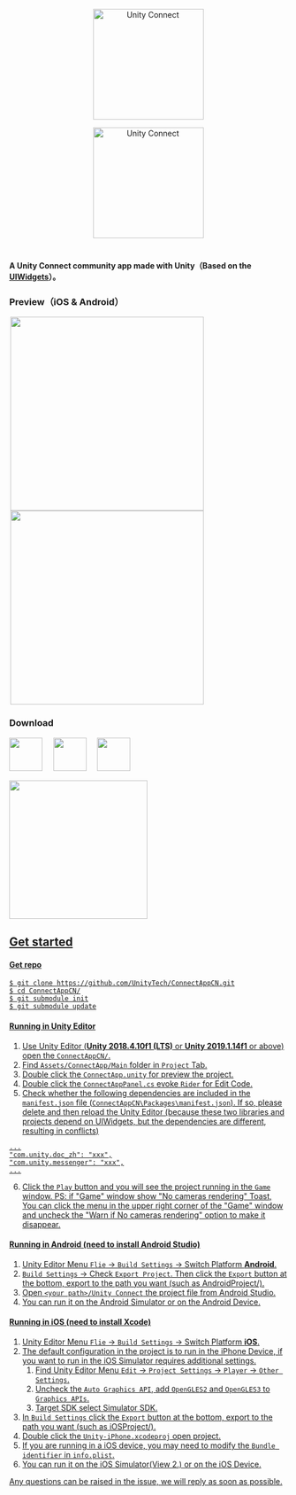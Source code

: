 <p align="center">
<img src="https://github.com/UnityTech/ConnectAppCN/raw/master/Images/AppLogo.png" alt="Unity Connect" width="200">
</p>
<p align="center">
<img src="https://github.com/UnityTech/ConnectAppCN/raw/master/Images/TextLogo.png" alt="Unity Connect" width="200">
</p>

<h1 align="center"></h1>

#### A Unity Connect community app made with Unity（Based on the [UIWidgets](https://github.com/UnityTech/UIWidgets)）。

### Preview（iOS & Android）

<span style="border:solid 1px 000;margin:2px;"><img src="https://github.com/UnityTech/ConnectAppCN/raw/master/Images/Preview_iOS.png"  width="350" ></span>
<span style="border:solid 1px 000;margin:2px;"><img src="https://github.com/UnityTech/ConnectAppCN/raw/master/Images/Preview_Android.png"  width="350" ></span>

### Download

<a href="https://unity.cn/connectApp/download" target="_blank"><img height="60px" src="https://github.com/UnityTech/ConnectAppCN/raw/master/Images/UnityOfficial_EN.png"></a>&nbsp;&nbsp;&nbsp;&nbsp;&nbsp;<a href="https://apps.apple.com/cn/app/unity-connect/id1441624698?mt=8" target="_blank"><img height="60px" src="https://github.com/UnityTech/ConnectAppCN/raw/master/Images/AppStore_EN.png"></a>&nbsp;&nbsp;&nbsp;&nbsp;&nbsp;<a href="https://appgallery.cloud.huawei.com/uowap/index.html#/detailApp/C100771325" target="_blank"><img height="60px" src="https://github.com/UnityTech/ConnectAppCN/raw/master/Images/AppGallery_EN.png"></a>

<a href="https://unity.cn/connectApp/download" target="_blank"><img height="250px" src="https://github.com/UnityTech/ConnectAppCN/raw/master/Images/QRCode_EN.png">

## Get started
#### Get repo
  ```shell
  $ git clone https://github.com/UnityTech/ConnectAppCN.git
  $ cd ConnectAppCN/
  $ git submodule init
  $ git submodule update
  ```
#### Running in Unity Editor
  1. Use Unity Editor (**Unity 2018.4.10f1 (LTS)** or **Unity 2019.1.14f1** or above) open the `ConnectAppCN/`.
  2. Find `Assets/ConnectApp/Main` folder in `Project` Tab.
  3. Double click the `ConnectApp.unity` for preview the project.
  4. Double click the `ConnectAppPanel.cs` evoke `Rider` for Edit Code.
  5. Check whether the following dependencies are included in the `manifest.json` file (`ConnectAppCN\Packages\manifest.json`). If so, please delete and then reload the Unity Editor (because these two libraries and projects depend on UIWidgets, but the dependencies are different, resulting in conflicts)
  
    ...
    "com.unity.doc_zh": "xxx",
    "com.unity.messenger": "xxx",
    ...
  6. Click the `Play` button and you will see the project running in the `Game` window.
  PS: if "Game" window show "No cameras rendering" Toast, You can click the menu in the upper right corner of the "Game" window and uncheck the "Warn if No cameras rendering" option to make it disappear.
  
#### Running in Android (need to install Android Studio)
  1. Unity Editor Menu `Flie` -> `Build Settings` -> Switch Platform **Android**.
  2. `Build Settings` -> Check `Export Project`. Then click the `Export` button at the bottom, export to the path you want (such as AndroidProject/).
  3. Open `<your path>/Unity Connect` the project file from Android Studio.
  4. You can run it on the Android Simulator or on the Android Device.
  
#### Running in iOS (need to install Xcode)
  1. Unity Editor Menu `Flie` -> `Build Settings` -> Switch Platform **iOS**.
  2. The default configuration in the project is to run in the iPhone Device, if you want to run in the iOS Simulator requires additional settings.
      1. Find Unity Editor Menu `Edit` -> `Project Settings` -> `Player` -> `Other Settings`. 
      2. Uncheck the `Auto Graphics API`, add `OpenGLES2` and `OpenGLES3` to `Graphics APIs`.
      3. Target SDK select Simulator SDK.
  3. In `Build Settings` click the `Export` button at the bottom, export to the path you want (such as iOSProject/).
  4. Double click the `Unity-iPhone.xcodeproj` open project.
  5. If you are running in a iOS device, you may need to modify the `Bundle identifier` in `info.plist`.
  6. You can run it on the iOS Simulator(View 2.) or on the iOS Device.
  
Any questions can be raised in the issue, we will reply as soon as possible.
